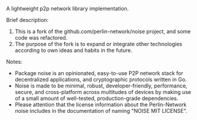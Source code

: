 A lightweight p2p network library implementation.

Brief description:
1. This is a fork of the github.com/perlin-network/noise project, and some code was refactored.
2. The purpose of the fork is to expand or integrate other technologies according to own ideas and habits in the future.

Notes:
* Package noise is an opinionated, easy-to-use P2P network stack for decentralized applications, and cryptographic protocols written in Go.
* Noise is made to be minimal, robust, developer-friendly, performance, secure, and cross-platform across multitudes of
devices by making use of a small amount of well-tested, production-grade dependencies.
* Please attention that the license information about the Perlin-Network noise includes in the documentation of naming "NOISE MIT LICENSE".
